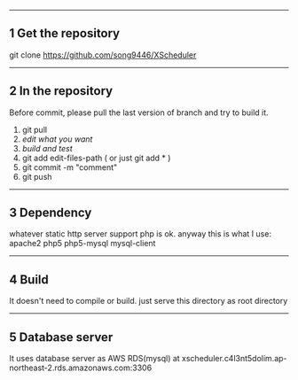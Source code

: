 ---------------------
1 Get the repository
---------------------
git clone https://github.com/song9446/XScheduler

---------------------
2 In the repository
---------------------
Before commit, please pull the last version of branch and try to build it.
1) git pull
2) *edit what you want*
3) *build and test*
4) git add edit-files-path  ( or just git add * )
5) git commit -m "comment"
6) git push

---------------------
3 Dependency
---------------------
whatever static http server support php is ok.
anyway this is what I use: 
    apache2
    php5
    php5-mysql
    mysql-client

---------------------
4 Build
---------------------
It doesn't need to compile or build.
just serve this directory as root directory

---------------------
5 Database server
---------------------
It uses database server as AWS RDS(mysql) at 
xscheduler.c4l3nt5dolim.ap-northeast-2.rds.amazonaws.com:3306
